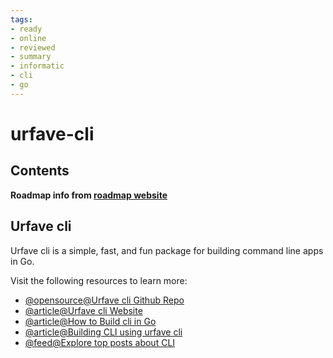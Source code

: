 ```yaml
---
tags:
- ready
- online
- reviewed
- summary
- informatic
- cli
- go
---
```


# urfave-cli

## Contents

__Roadmap info from [roadmap website](https://roadmap.sh/golang/go-building-clis/urfave-cli)__

## Urfave cli

Urfave cli is a simple, fast, and fun package for building command line apps in Go.

Visit the following resources to learn more:

- [@opensource@Urfave cli Github Repo](https://github.com/urfave/cli)
- [@article@Urfave cli Website](https://cli.urfave.org/)
- [@article@How to Build cli in Go](https://blog.hackajob.co/how-to-build-cli-in-go/)
- [@article@Building CLI using urfave cli](https://zerokspot.com/weblog/2021/01/25/building-a-cli-using-urfave-cli/)
- [@feed@Explore top posts about CLI](https://app.daily.dev/tags/cli?ref=roadmapsh)
